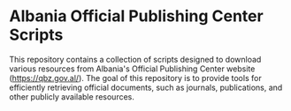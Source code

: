 # Albania Official Publishing Center Scripts

This repository contains a collection of scripts designed to download various resources from Albania's Official Publishing Center website (https://qbz.gov.al/). The goal of this repository is to provide tools for efficiently retrieving official documents, such as journals, publications, and other publicly available resources.